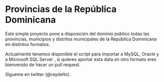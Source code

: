 # Provincias de la República Dominicana

Este simple proyecto pone a disposición del dominio público todas las provincias, municipios y distritos municipales de la República Dominicana en distintos formatos.

Actualmente tenemos disponible el script  para importar a MySQL, Oracle y a Microsoft SQL Server , si quieres aportar esta data en otro formato eres bienvenido de hacer un pull request.

Sígueme en twitter (@raydelto).  
